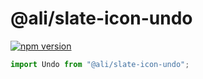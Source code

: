 # @ali/slate-icon-undo

[![npm version](https://badge.fury.io/js/%40canner%2Fslate-icon-undo.svg)](https://badge.fury.io/js/%40canner%2Fslate-icon-undo)

```js
import Undo from "@ali/slate-icon-undo";
```
